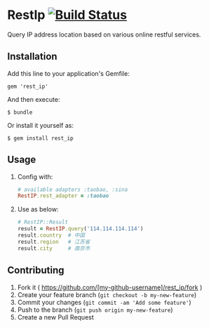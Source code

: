 # RestIp [![Build Status](https://travis-ci.org/lonre/rest_ip.png?branch=master)](https://travis-ci.org/lonre/rest_ip)

Query IP address location based on various online restful services.

## Installation

Add this line to your application's Gemfile:

    gem 'rest_ip'

And then execute:

    $ bundle

Or install it yourself as:

    $ gem install rest_ip

## Usage

1. Config with:

    ```ruby
    # available adapters :taobao, :sina
    RestIP.rest_adapter = :taobao
    ```
2. Use as below:

    ```ruby
    # RestIP::Result
    result = RestIP.query('114.114.114.114')
    result.country  # 中国
    result.region   # 江苏省
    result.city     # 南京市
    ```

## Contributing

1. Fork it ( https://github.com/[my-github-username]/rest_ip/fork )
2. Create your feature branch (`git checkout -b my-new-feature`)
3. Commit your changes (`git commit -am 'Add some feature'`)
4. Push to the branch (`git push origin my-new-feature`)
5. Create a new Pull Request
